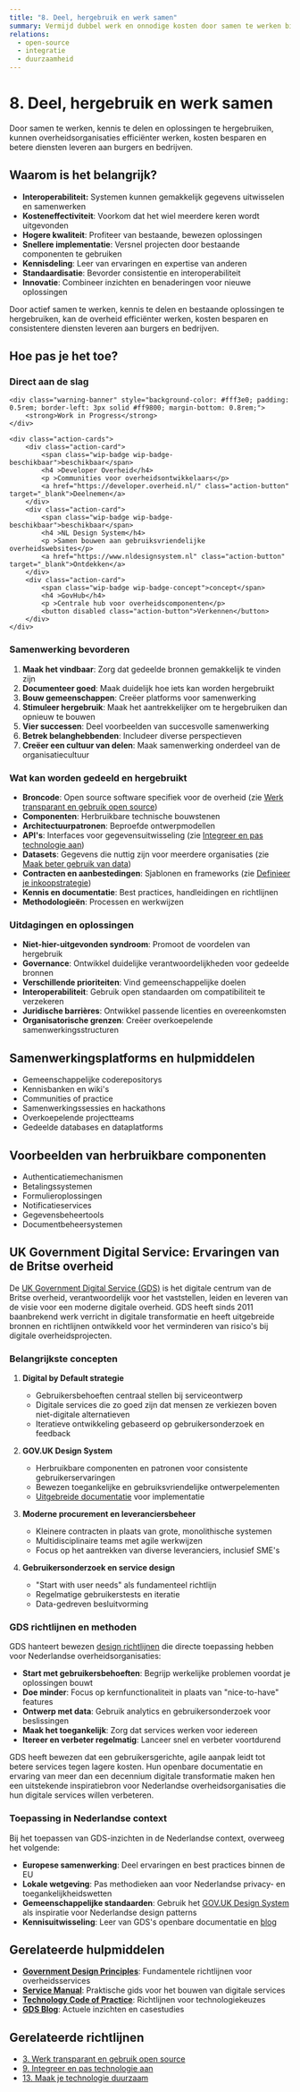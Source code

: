 ```yaml
---
title: "8. Deel, hergebruik en werk samen"
summary: Vermijd dubbel werk en onnodige kosten door samen te werken binnen de overheid en door technologie te delen en te hergebruiken.
relations:
  - open-source
  - integratie
  - duurzaamheid
---
```


# 8. Deel, hergebruik en werk samen

Door samen te werken, kennis te delen en oplossingen te hergebruiken, kunnen overheidsorganisaties efficiënter werken, kosten besparen en betere diensten leveren aan burgers en bedrijven.

## Waarom is het belangrijk?

- **Interoperabiliteit:** Systemen kunnen gemakkelijk gegevens uitwisselen en samenwerken
- **Kosteneffectiviteit**: Voorkom dat het wiel meerdere keren wordt uitgevonden
- **Hogere kwaliteit**: Profiteer van bestaande, bewezen oplossingen
- **Snellere implementatie**: Versnel projecten door bestaande componenten te gebruiken
- **Kennisdeling**: Leer van ervaringen en expertise van anderen
- **Standaardisatie**: Bevorder consistentie en interoperabiliteit
- **Innovatie**: Combineer inzichten en benaderingen voor nieuwe oplossingen

Door actief samen te werken, kennis te delen en bestaande oplossingen te hergebruiken, kan de overheid efficiënter werken, kosten besparen en consistentere diensten leveren aan burgers en bedrijven.

## Hoe pas je het toe?

<div class="direct-aan-de-slag">
    <h3>Direct aan de slag</h3>

    <div class="warning-banner" style="background-color: #fff3e0; padding: 0.5rem; border-left: 3px solid #ff9800; margin-bottom: 0.8rem;">
        <strong>Work in Progress</strong>
    </div>

    <div class="action-cards">
        <div class="action-card">
            <span class="wip-badge wip-badge-beschikbaar">beschikbaar</span>
            <h4 >Developer Overheid</h4>
            <p >Communities voor overheidsontwikkelaars</p>
            <a href="https://developer.overheid.nl/" class="action-button" target="_blank">Deelnemen</a>
        </div>
        <div class="action-card">
            <span class="wip-badge wip-badge-beschikbaar">beschikbaar</span>
            <h4 >NL Design System</h4>
            <p >Samen bouwen aan gebruiksvriendelijke overheidswebsites</p>
            <a href="https://www.nldesignsystem.nl" class="action-button" target="_blank">Ontdekken</a>
        </div>
        <div class="action-card">
            <span class="wip-badge wip-badge-concept">concept</span>
            <h4 >GovHub</h4>
            <p >Centrale hub voor overheidscomponenten</p>
            <button disabled class="action-button">Verkennen</button>
        </div>
    </div>
</div>

### Samenwerking bevorderen

1. **Maak het vindbaar**: Zorg dat gedeelde bronnen gemakkelijk te vinden zijn
2. **Documenteer goed**: Maak duidelijk hoe iets kan worden hergebruikt
3. **Bouw gemeenschappen**: Creëer platforms voor samenwerking
4. **Stimuleer hergebruik**: Maak het aantrekkelijker om te hergebruiken dan opnieuw te bouwen
5. **Vier successen**: Deel voorbeelden van succesvolle samenwerking
6. **Betrek belanghebbenden**: Includeer diverse perspectieven
7. **Creëer een cultuur van delen**: Maak samenwerking onderdeel van de organisatiecultuur

### Wat kan worden gedeeld en hergebruikt

- **Broncode**: Open source software specifiek voor de overheid (zie [Werk transparant en gebruik open source](../open-source/index.md))
- **Componenten**: Herbruikbare technische bouwstenen
- **Architectuurpatronen**: Beproefde ontwerpmodellen
- **API's**: Interfaces voor gegevensuitwisseling (zie [Integreer en pas technologie aan](../integratie/index.md))
- **Datasets**: Gegevens die nuttig zijn voor meerdere organisaties (zie [Maak beter gebruik van data](../data/index.md))
- **Contracten en aanbestedingen**: Sjablonen en frameworks (zie [Definieer je inkoopstrategie](../inkoop/index.md))
- **Kennis en documentatie**: Best practices, handleidingen en richtlijnen
- **Methodologieën**: Processen en werkwijzen

### Uitdagingen en oplossingen

- **Niet-hier-uitgevonden syndroom**: Promoot de voordelen van hergebruik
- **Governance**: Ontwikkel duidelijke verantwoordelijkheden voor gedeelde bronnen
- **Verschillende prioriteiten**: Vind gemeenschappelijke doelen
- **Interoperabiliteit**: Gebruik open standaarden om compatibiliteit te verzekeren
- **Juridische barrières**: Ontwikkel passende licenties en overeenkomsten
- **Organisatorische grenzen**: Creëer overkoepelende samenwerkingsstructuren

## Samenwerkingsplatforms en hulpmiddelen

- Gemeenschappelijke coderepositorys
- Kennisbanken en wiki's
- Communities of practice
- Samenwerkingssessies en hackathons
- Overkoepelende projectteams
- Gedeelde databases en dataplatforms

## Voorbeelden van herbruikbare componenten

- Authenticatiemechanismen
- Betalingssystemen
- Formulieroplossingen
- Notificatieservices
- Gegevensbeheertools
- Documentbeheersystemen

## UK Government Digital Service: Ervaringen van de Britse overheid

De [UK Government Digital Service (GDS)](https://www.gov.uk/government/organisations/government-digital-service) is het digitale centrum van de Britse overheid, verantwoordelijk voor het vaststellen, leiden en leveren van de visie voor een moderne digitale overheid. GDS heeft sinds 2011 baanbrekend werk verricht in digitale transformatie en heeft uitgebreide bronnen en richtlijnen ontwikkeld voor het verminderen van risico's bij digitale overheidsprojecten.

### Belangrijkste concepten

1. **Digital by Default strategie**

    - Gebruikersbehoeften centraal stellen bij serviceontwerp
    - Digitale services die zo goed zijn dat mensen ze verkiezen boven niet-digitale alternatieven
    - Iteratieve ontwikkeling gebaseerd op gebruikersonderzoek en feedback

2. **GOV.UK Design System**

    - Herbruikbare componenten en patronen voor consistente gebruikerservaringen
    - Bewezen toegankelijke en gebruiksvriendelijke ontwerpelementen
    - [Uitgebreide documentatie](https://design-system.service.gov.uk/) voor implementatie

3. **Moderne procurement en leveranciersbeheer**

    - Kleinere contracten in plaats van grote, monolithische systemen
    - Multidisciplinaire teams met agile werkwijzen
    - Focus op het aantrekken van diverse leveranciers, inclusief SME's

4. **Gebruikersonderzoek en service design**

    - "Start with user needs" als fundamenteel richtlijn
    - Regelmatige gebruikerstests en iteratie
    - Data-gedreven besluitvorming

### GDS richtlijnen en methoden

GDS hanteert bewezen [design richtlijnen](https://www.gov.uk/guidance/government-design-principles) die directe toepassing hebben voor Nederlandse overheidsorganisaties:

- **Start met gebruikersbehoeften**: Begrijp werkelijke problemen voordat je oplossingen bouwt
- **Doe minder**: Focus op kernfunctionaliteit in plaats van "nice-to-have" features
- **Ontwerp met data**: Gebruik analytics en gebruikersonderzoek voor beslissingen
- **Maak het toegankelijk**: Zorg dat services werken voor iedereen
- **Itereer en verbeter regelmatig**: Lanceer snel en verbeter voortdurend

GDS heeft bewezen dat een gebruikersgerichte, agile aanpak leidt tot betere services tegen lagere kosten. Hun openbare documentatie en ervaring van meer dan een decennium digitale transformatie maken hen een uitstekende inspiratiebron voor Nederlandse overheidsorganisaties die hun digitale services willen verbeteren.

### Toepassing in Nederlandse context

Bij het toepassen van GDS-inzichten in de Nederlandse context, overweeg het volgende:

- **Europese samenwerking**: Deel ervaringen en best practices binnen de EU
- **Lokale wetgeving**: Pas methodieken aan voor Nederlandse privacy- en toegankelijkheidswetten
- **Gemeenschappelijke standaarden**: Gebruik het [GOV.UK Design System](https://design-system.service.gov.uk/) als inspiratie voor Nederlandse design patterns
- **Kennisuitwisseling**: Leer van GDS's openbare documentatie en [blog](https://gds.blog.gov.uk/)

## Gerelateerde hulpmiddelen

- **[Government Design Principles](https://www.gov.uk/guidance/government-design-principles)**: Fundamentele richtlijnen voor overheidsservices
- **[Service Manual](https://www.gov.uk/service-manual)**: Praktische gids voor het bouwen van digitale services
- **[Technology Code of Practice](https://www.gov.uk/guidance/the-technology-code-of-practice)**: Richtlijnen voor technologiekeuzes
- **[GDS Blog](https://gds.blog.gov.uk/)**: Actuele inzichten en casestudies

## Gerelateerde richtlijnen

- [3. Werk transparant en gebruik open source](../open-source/index.md)
- [9. Integreer en pas technologie aan](../integratie/index.md)
- [13. Maak je technologie duurzaam](../duurzaamheid/index.md)
